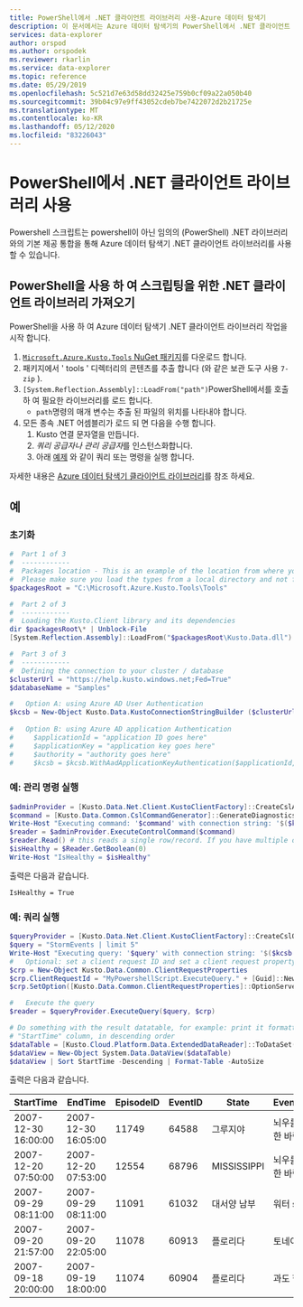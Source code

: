 ```yaml
---
title: PowerShell에서 .NET 클라이언트 라이브러리 사용-Azure 데이터 탐색기
description: 이 문서에서는 Azure 데이터 탐색기의 PowerShell에서 .NET 클라이언트 라이브러리를 사용 하는 방법을 설명 합니다.
services: data-explorer
author: orspod
ms.author: orspodek
ms.reviewer: rkarlin
ms.service: data-explorer
ms.topic: reference
ms.date: 05/29/2019
ms.openlocfilehash: 5c521d7e63d58dd32425e759b0cf09a22a050b40
ms.sourcegitcommit: 39b04c97e9ff43052cdeb7be7422072d2b21725e
ms.translationtype: MT
ms.contentlocale: ko-KR
ms.lasthandoff: 05/12/2020
ms.locfileid: "83226043"
---
```

# <a name="using-the-net-client-libraries-from-powershell"></a>PowerShell에서 .NET 클라이언트 라이브러리 사용

Powershell 스크립트는 powershell이 아닌 임의의 (PowerShell) .NET 라이브러리와의 기본 제공 통합을 통해 Azure 데이터 탐색기 .NET 클라이언트 라이브러리를 사용할 수 있습니다.

## <a name="getting-the-net-client-libraries-for-scripting-with-powershell"></a>PowerShell을 사용 하 여 스크립팅을 위한 .NET 클라이언트 라이브러리 가져오기

PowerShell을 사용 하 여 Azure 데이터 탐색기 .NET 클라이언트 라이브러리 작업을 시작 합니다.

1. [ `Microsoft.Azure.Kusto.Tools` NuGet 패키지](https://www.nuget.org/packages/Microsoft.Azure.Kusto.Tools/)를 다운로드 합니다.
1. 패키지에서 ' tools ' 디렉터리의 콘텐츠를 추출 합니다 (와 같은 보관 도구 사용 `7-zip` ).
1. `[System.Reflection.Assembly]::LoadFrom("path")`PowerShell에서를 호출 하 여 필요한 라이브러리를 로드 합니다. 
    - `path`명령의 매개 변수는 추출 된 파일의 위치를 나타내야 합니다.
1. 모든 종속 .NET 어셈블리가 로드 되 면 다음을 수행 합니다.
   1. Kusto 연결 문자열을 만듭니다.
   1. *쿼리 공급자나* *관리 공급자*를 인스턴스화합니다.
   1. 아래 [예제](powershell.md#examples) 와 같이 쿼리 또는 명령을 실행 합니다.

자세한 내용은 [Azure 데이터 탐색기 클라이언트 라이브러리](../netfx/about-kusto-data.md)를 참조 하세요.

## <a name="examples"></a>예

### <a name="initialization"></a>초기화

```powershell
#  Part 1 of 3
#  ------------
#  Packages location - This is an example of the location from where you extract the Microsoft.Azure.Kusto.Tools package.
#  Please make sure you load the types from a local directory and not from a remote share.
$packagesRoot = "C:\Microsoft.Azure.Kusto.Tools\Tools"

#  Part 2 of 3
#  ------------
#  Loading the Kusto.Client library and its dependencies
dir $packagesRoot\* | Unblock-File
[System.Reflection.Assembly]::LoadFrom("$packagesRoot\Kusto.Data.dll")

#  Part 3 of 3
#  ------------
#  Defining the connection to your cluster / database
$clusterUrl = "https://help.kusto.windows.net;Fed=True"
$databaseName = "Samples"

#   Option A: using Azure AD User Authentication
$kcsb = New-Object Kusto.Data.KustoConnectionStringBuilder ($clusterUrl, $databaseName)
 
#   Option B: using Azure AD application Authentication
#     $applicationId = "application ID goes here"
#     $applicationKey = "application key goes here"
#     $authority = "authority goes here"
#     $kcsb = $kcsb.WithAadApplicationKeyAuthentication($applicationId, $applicationKey, $authority)
```

### <a name="example-running-an-admin-command"></a>예: 관리 명령 실행

```powershell
$adminProvider = [Kusto.Data.Net.Client.KustoClientFactory]::CreateCslAdminProvider($kcsb)
$command = [Kusto.Data.Common.CslCommandGenerator]::GenerateDiagnosticsShowCommand()
Write-Host "Executing command: '$command' with connection string: '$($kcsb.ToString())'"
$reader = $adminProvider.ExecuteControlCommand($command)
$reader.Read() # this reads a single row/record. If you have multiple ones returned, you can read in a loop 
$isHealthy = $Reader.GetBoolean(0)
Write-Host "IsHealthy = $isHealthy"
```

출력은 다음과 같습니다.
```
IsHealthy = True
```

### <a name="example-running-a-query"></a>예: 쿼리 실행

```powershell
$queryProvider = [Kusto.Data.Net.Client.KustoClientFactory]::CreateCslQueryProvider($kcsb)
$query = "StormEvents | limit 5"
Write-Host "Executing query: '$query' with connection string: '$($kcsb.ToString())'"
#   Optional: set a client request ID and set a client request property (e.g. Server Timeout)
$crp = New-Object Kusto.Data.Common.ClientRequestProperties
$crp.ClientRequestId = "MyPowershellScript.ExecuteQuery." + [Guid]::NewGuid().ToString()
$crp.SetOption([Kusto.Data.Common.ClientRequestProperties]::OptionServerTimeout, [TimeSpan]::FromSeconds(30))

#   Execute the query
$reader = $queryProvider.ExecuteQuery($query, $crp)

# Do something with the result datatable, for example: print it formatted as a table, sorted by the 
# "StartTime" column, in descending order
$dataTable = [Kusto.Cloud.Platform.Data.ExtendedDataReader]::ToDataSet($reader).Tables[0]
$dataView = New-Object System.Data.DataView($dataTable)
$dataView | Sort StartTime -Descending | Format-Table -AutoSize
```

출력은 다음과 같습니다.

|StartTime           |EndTime             |EpisodeID |EventID |State          |EventType         |InjuriesDirect |InjuriesIndirect |DeathsDirect |DeathsIndirect
|---------           |-------             |--------- |------- |-----          |---------         |-------------- |---------------- |------------ |--------------
|2007-12-30 16:00:00 |2007-12-30 16:05:00 |    11749 |  64588 |그루지야        |뇌우를 동반한 바람 |             0 |               0 |           0 |             0
|2007-12-20 07:50:00 |2007-12-20 07:53:00 |    12554 |  68796 |MISSISSIPPI    |뇌우를 동반한 바람 |             0 |               0 |           0 |             0
|2007-09-29 08:11:00 |2007-09-29 08:11:00 |    11091 |  61032 |대서양 남부 |워터 spout       |             0 |               0 |           0 |             0
|2007-09-20 21:57:00 |2007-09-20 22:05:00 |    11078 |  60913 |플로리다        |토네이도           |             0 |               0 |           0 |             0
|2007-09-18 20:00:00 |2007-09-19 18:00:00 |    11074 |  60904 |플로리다        |과도 한 비        |             0 |               0 |           0 |             0
